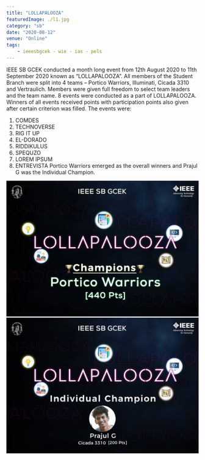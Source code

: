 ```yaml
---
title: "LOLLAPALOOZA"
featuredImage: ./l1.jpg
category: "sb"
date: "2020-08-12"
venue: "Online"
tags:
    - ieeesbgcek - wie - ias - pels
---
```

IEEE SB GCEK conducted a month long event from 12th August 2020 to 11th September 2020 known as “LOLLAPALOOZA”. All members of the Student Branch were split into 4 teams – Portico Warriors, Illuminati, Cicada 3310 and Vertraulich. Members were given full freedom to select team leaders and the team name. 8 events were conducted as a part of LOLLAPALOOZA. Winners of all events received points with participation points also given after certain criterion was filled. The events were:
1) COMDES
2) TECHNOVERSE
3) RIG IT UP
4) EL-DORADO
5) RIDDIKULUS
6) SPEQUZO
7) LOREM IPSUM
8) ENTREVISTA
Portico Warriors emerged as the overall winners and Prajul G was the Individual Champion.

![Winners](./l2.jpg)
![Individual Champion](./l3.jpg)
